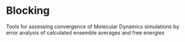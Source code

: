 # Blocking
Tools for assessing convergence of Molecular Dynamics simulations by error analysis of calculated ensemble averages and free energies
